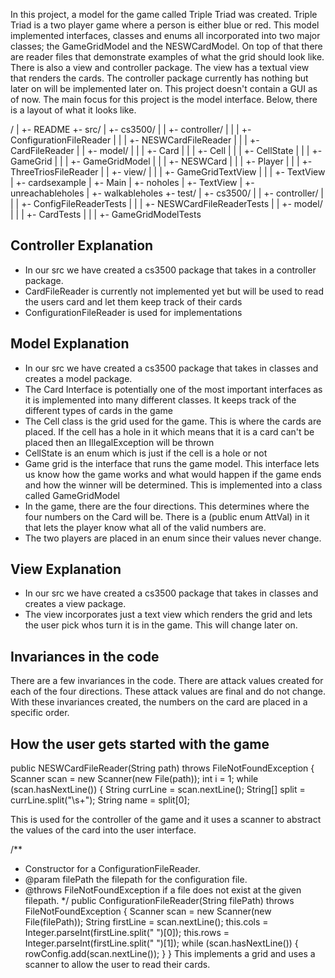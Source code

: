 

In this project, a model for the game called Triple Triad was created. Triple Triad is a two
player game where a person is either blue or red. This model implemented
interfaces, classes and enums all incorporated into two major classes; the GameGridModel and 
the NESWCardModel. On top of that there are reader files that demonstrate examples of what the 
grid should look like. There is also a view and controller package. The view has a textual view
that renders the cards. The controller package currently has nothing but later on will be
implemented later on. This project doesn't contain a GUI as of now. The main 
focus for this project is the model interface. Below, there is a layout of what it looks like.

/
| +- README
+- src/
| +- cs3500/
| | +- controller/
| | | +- ConfigurationFileReader
| | | +- NESWCardFileReader
| | | +- CardFileReader
| | +- model/
| | | +- Card
| | | +- Cell
| | | +- CellState
| | | +- GameGrid
| | | +- GameGridModel
| | | +- NESWCard
| | | +- Player
| | | +- ThreeTriosFileReader
| | +- view/
| | | +- GameGridTextView
| | | +- TextView
| +- cardsexample
| +- Main
| +- noholes
| +- TextView
| +- unreachableholes
| +- walkableholes
+- test/
| +- cs3500/
| | +- controller/
| | | +- ConfigFileReaderTests
| | | +- NESWCardFileReaderTests
| | +- model/
| | | +- CardTests
| | | +- GameGridModelTests


## Controller Explanation
- In our src we have created a cs3500 package that takes in a controller package.
- CardFileReader is currently not implemented yet but will be used to read
the users card and let them keep track of their cards
- ConfigurationFileReader is used for implementations 


## Model Explanation
- In our src we have created a cs3500 package that takes in classes and creates a model package.
- The Card Interface is potentially one of the most important interfaces as it is implemented
into many different classes. It keeps track of the different types of cards in the game
- The Cell class is the grid used for the game. This is where the 
cards are placed. If the cell has a hole in it which means that it is a card can't be placed then an
IllegalException will be thrown
- CellState is an enum which is just if the cell is a hole or not
- Game grid is the interface that runs the game model. This interface lets us know how the game 
works and what would happen if the game ends and how the winner will be determined. This is implemented
into a class called GameGridModel
- In the game, there are the four directions. This determines where the four numbers on the Card will be. There
is a (public enum AttVal) in it that lets the player know what all of the valid numbers are.
- The two players are placed in an enum since their values never change.

## View Explanation 
- In our src we have created a cs3500 package that takes in classes and creates a view package.
- The view incorporates just a text view which renders the grid and lets the user pick whos turn it is in the game.
This will change later on. 

## Invariances in the code
There are a few invariances in the code. There are attack values created for each of the four directions. These attack values
are final and do not change. With these invariances created, the numbers on the card are placed in a specific order. 


## How the user gets started with the game
public NESWCardFileReader(String path) throws FileNotFoundException {
Scanner scan = new Scanner(new File(path));
int i = 1;
while (scan.hasNextLine()) {
String currLine = scan.nextLine();
String[] split = currLine.split("\\s+");
String name = split[0];

This is used for the controller of the game and it uses a scanner to abstract the 
values of the card into the user interface.

/**
* Constructor for a ConfigurationFileReader.
* @param filePath the filepath for the configuration file.
* @throws FileNotFoundException if a file does not exist at the given filepath.
  */
  public ConfigurationFileReader(String filePath) throws FileNotFoundException {
  Scanner scan = new Scanner(new File(filePath));
  String firstLine = scan.nextLine();
  this.cols = Integer.parseInt(firstLine.split(" ")[0]);
  this.rows = Integer.parseInt(firstLine.split(" ")[1]);
  while (scan.hasNextLine()) {
  rowConfig.add(scan.nextLine());
  }
  }
This implements a grid and uses a scanner to allow the user to read their cards.
